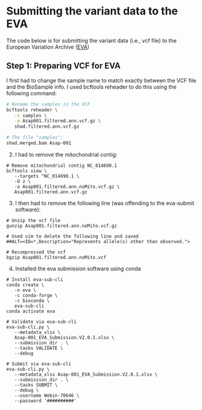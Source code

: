 # Submitting the variant data to the EVA
The code below is for submitting the variant data (i.e., vcf file) to the European Variation Archive ([EVA](https://www.ebi.ac.uk/eva/))

## Step 1: Preparing VCF for EVA
I first had to change the sample name to match exactly between the VCF file and the BioSample info. I used bcftools reheader to do this using the following command:
```bash
# Rename the samples in the VCF
bcftools reheader \
   -s samples \
   -o Asap001.filtered.ann.vcf.gz \
   shad.filtered.ann.vcf.gz

# The file "samples":
shad.merged.bam Asap-001
```

2. I had to remove the mitochondrial contig:
```
# Remove mitochondrial contig NC_014690.1
bcftools view \
   --targets ^NC_014690.1 \
   -O z \
   -o Asap001.filtered.ann.noMito.vcf.gz \
   Asap001.filtered.ann.vcf.gz
```
3. I then had to remove the following line (was offending to the eva-submit software):
```
# Unzip the vcf file
gunzip Asap001.filtered.ann.noMito.vcf.gz

# Used vim to delete the following line and saved
##ALT=<ID=*,Description="Represents allele(s) other than observed.">

# Recompressed the vcf
bgzip Asap001.filtered.ann.noMito.vcf
```
4. Installed the eva submission software using conda
```
# Install eva-sub-cli
conda create \
   -n eva \
   -c conda-forge \
   -c bioconda \
   eva-sub-cli
conda activate eva

# Validate via eva-sub-cli
eva-sub-cli.py \
   --metadata_xlsx \
   Asap-001_EVA_Submission.V2.0.1.xlsx \
   --submission_dir . \
   --tasks VALIDATE \
   --debug

# Submit via eva-sub-cli
eva-sub-cli.py \
   --metadata_xlsx Asap-001_EVA_Submission.V2.0.1.xlsx \
   --submission_dir . \
   --tasks SUBMIT \
   --debug \
   --username Webin-70646 \
   --password '##########'
```

